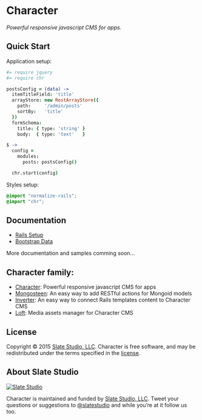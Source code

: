 # Character

*Powerful responsive javascript CMS for apps.*


## Quick Start

Application setup:

```coffee
#= require jquery
#= require chr

postsConfig = (data) ->
  itemTitleField: 'title'
  arrayStore: new RestArrayStore({
    path:     '/admin/posts'
    sortBy:   'title'
  })
  formSchema:
    title: { type: 'string' }
    body:  { type: 'text'   }

$ ->
  config =
    modules:
      posts: postsConfig()

  chr.start(config)
```

Styles setup:

```scss
@import "normalize-rails";
@import "chr";
```


## Documentation

* [Rails Setup](docs/rails.md)
* [Bootstrap Data](docs/bootstrap.md)

More documentation and samples comming soon...


## Character family:

- [Character](https://github.com/slate-studio/chr): Powerful responsive javascript CMS for apps
- [Mongosteen](https://github.com/slate-studio/mongosteen): An easy way to add RESTful actions for Mongoid models
- [Inverter](https://github.com/slate-studio/inverter): An easy way to connect Rails templates content to Character CMS
- [Loft](https://github.com/slate-studio/loft): Media assets manager for Character CMS


## License

Copyright © 2015 [Slate Studio, LLC](http://slatestudio.com). Character is free software, and may be redistributed under the terms specified in the [license](LICENSE.md).


## About Slate Studio

[![Slate Studio](https://slate-git-images.s3-us-west-1.amazonaws.com/slate.png)](http://slatestudio.com)

Character is maintained and funded by [Slate Studio, LLC](http://slatestudio.com). Tweet your questions or suggestions to [@slatestudio](https://twitter.com/slatestudio) and while you’re at it follow us too.





